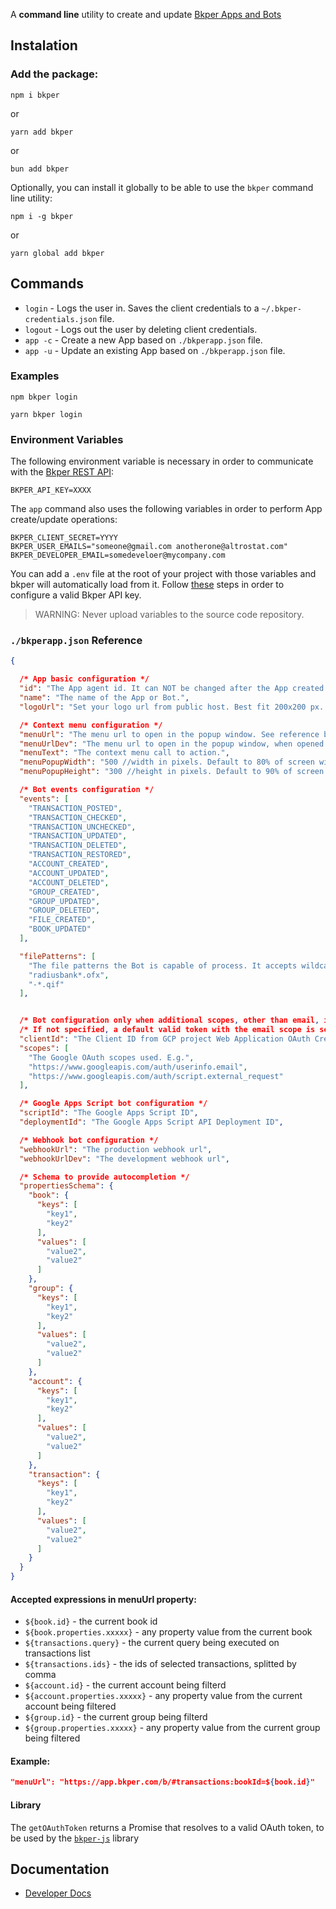 [Bkper REST API]: https://bkper.com/docs/#rest-apis

A **command line** utility to create and update [Bkper Apps and Bots](https://bkper.com/docs/)

## Instalation

### Add the package:

```
npm i bkper
```
or
```
yarn add bkper
```
or
```
bun add bkper
```

Optionally, you can install it globally to be able to use the ```bkper``` command line utility:

```
npm i -g bkper
```
or
```
yarn global add bkper
```

## Commands

- ```login```   - Logs the user in. Saves the client credentials to a ```~/.bkper-credentials.json``` file.
- ```logout```  - Logs out the user by deleting client credentials.
- ```app -c```  - Create a new App based on ```./bkperapp.json``` file.
- ```app -u```  - Update an existing App based on ```./bkperapp.json``` file.

### Examples
```
npm bkper login
```
```
yarn bkper login
```

### Environment Variables
The following environment variable is necessary in order to communicate with the [Bkper REST API]:

```
BKPER_API_KEY=XXXX
```

The ```app``` command also uses the following variables in order to perform App create/update operations:

```
BKPER_CLIENT_SECRET=YYYY
BKPER_USER_EMAILS="someone@gmail.com anotherone@altrostat.com"
BKPER_DEVELOPER_EMAIL=somedeveloer@mycompany.com
```

You can add a ```.env``` file at the root of your project with those variables and bkper will automatically load from it. 
Follow [these](https://bkper.com/docs/#rest-api-enabling) steps in order to configure a valid Bkper API key.

> WARNING: Never upload variables to the source code repository.


### ```./bkperapp.json``` Reference

```json
{

  /* App basic configuration */
  "id": "The App agent id. It can NOT be changed after the App created.",
  "name": "The name of the App or Bot.",
  "logoUrl": "Set your logo url from public host. Best fit 200x200 px. Use https://",

  /* Context menu configuration */
  "menuUrl": "The menu url to open in the popup window. See reference bellow.",
  "menuUrlDev": "The menu url to open in the popup window, when opened by the developer user.",
  "menuText": "The context menu call to action.",
  "menuPopupWidth": "500 //width in pixels. Default to 80% of screen width.",
  "menuPopupHeight": "300 //height in pixels. Default to 90% of screen height.",

  /* Bot events configuration */
  "events": [
    "TRANSACTION_POSTED",
    "TRANSACTION_CHECKED",
    "TRANSACTION_UNCHECKED",
    "TRANSACTION_UPDATED",
    "TRANSACTION_DELETED",
    "TRANSACTION_RESTORED",
    "ACCOUNT_CREATED",
    "ACCOUNT_UPDATED",
    "ACCOUNT_DELETED",
    "GROUP_CREATED",
    "GROUP_UPDATED",
    "GROUP_DELETED",
    "FILE_CREATED",
    "BOOK_UPDATED"
  ],

  "filePatterns": [
    "The file patterns the Bot is capable of process. It accepts wildcard. E.g.",
    "radiusbank*.ofx",
    "-*.qif"
  ],


  /* Bot configuration only when additional scopes, other than email, is needed */
  /* If not specified, a default valid token with the email scope is sent in the http header */
  "clientId": "The Client ID from GCP project Web Application OAuth Credential",
  "scopes": [
    "The Google OAuth scopes used. E.g.",
    "https://www.googleapis.com/auth/userinfo.email",
    "https://www.googleapis.com/auth/script.external_request"
  ],

  /* Google Apps Script bot configuration */
  "scriptId": "The Google Apps Script ID",
  "deploymentId": "The Google Apps Script API Deployment ID",

  /* Webhook bot configuration */
  "webhookUrl": "The production webhook url",
  "webhookUrlDev": "The development webhook url",

  /* Schema to provide autocompletion */
  "propertiesSchema": {
    "book": {
      "keys": [
        "key1",
        "key2"
      ],
      "values": [
        "value2",
        "value2"
      ]
    },
    "group": {
      "keys": [
        "key1",
        "key2"
      ],
      "values": [
        "value2",
        "value2"
      ]
    },
    "account": {
      "keys": [
        "key1",
        "key2"
      ],
      "values": [
        "value2",
        "value2"
      ]
    },
    "transaction": {
      "keys": [
        "key1",
        "key2"
      ],
      "values": [
        "value2",
        "value2"
      ]
    }
  }
}

```

#### Accepted expressions in menuUrl property:
  - ```${book.id}``` - the current book id
  - ```${book.properties.xxxxx}``` - any property value from the current book
  - ```${transactions.query}``` - the current query being executed on transactions list
  - ```${transactions.ids}``` - the ids of selected transactions, splitted by comma
  - ```${account.id}``` - the current account being filterd
  - ```${account.properties.xxxxx}``` - any property value from the current account being filtered
  - ```${group.id}``` - the current group being filterd
  - ```${group.properties.xxxxx}``` - any property value from the current group being filtered

#### Example:

```json
"menuUrl": "https://app.bkper.com/b/#transactions:bookId=${book.id}"
```

#### Library

The ```getOAuthToken``` returns a Promise that resolves to a valid OAuth token, to be used by the [```bkper-js```](https://github.com/bkper/bkper-js) library


## Documentation

- [Developer Docs](https://bkper.com/docs)

